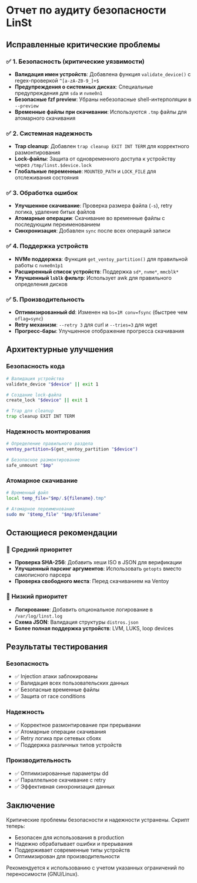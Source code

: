 # Отчет по аудиту безопасности LinSt

## Исправленные критические проблемы

### ✅ 1. Безопасность (критические уязвимости)
- **Валидация имен устройств**: Добавлена функция `validate_device()` с regex-проверкой `^[a-zA-Z0-9_]+$`
- **Предупреждения о системных дисках**: Специальные предупреждения для `sda` и `nvme0n1`
- **Безопасные fzf preview**: Убраны небезопасные shell-интерполяции в `--preview`
- **Временные файлы при скачивании**: Используются `.tmp` файлы для атомарного скачивания

### ✅ 2. Системная надежность
- **Trap cleanup**: Добавлен `trap cleanup EXIT INT TERM` для корректного размонтирования
- **Lock-файлы**: Защита от одновременного доступа к устройству через `/tmp/linst.$device.lock`
- **Глобальные переменные**: `MOUNTED_PATH` и `LOCK_FILE` для отслеживания состояния

### ✅ 3. Обработка ошибок
- **Улучшенное скачивание**: Проверка размера файла (`-s`), retry логика, удаление битых файлов
- **Атомарные операции**: Скачивание во временные файлы с последующим переименованием
- **Синхронизация**: Добавлен `sync` после всех операций записи

### ✅ 4. Поддержка устройств
- **NVMe поддержка**: Функция `get_ventoy_partition()` для правильной работы с `nvme0n1p1`
- **Расширенный список устройств**: Поддержка `sd*`, `nvme*`, `mmcblk*`
- **Улучшенный `lsblk` фильтр**: Использует awk для правильного определения дисков

### ✅ 5. Производительность
- **Оптимизированный dd**: Изменен на `bs=1M conv=fsync` (быстрее чем `oflag=sync`)
- **Retry механизм**: `--retry 3` для curl и `--tries=3` для wget
- **Прогресс-бары**: Улучшенное отображение прогресса скачивания

## Архитектурные улучшения

### Безопасность кода
```bash
# Валидация устройства
validate_device "$device" || exit 1

# Создание lock-файла
create_lock "$device" || exit 1

# Trap для cleanup
trap cleanup EXIT INT TERM
```

### Надежность монтирования
```bash
# Определение правильного раздела
ventoy_partition=$(get_ventoy_partition "$device")

# Безопасное размонтирование
safe_unmount "$mp"
```

### Атомарное скачивание
```bash
# Временный файл
local temp_file="$mp/.${filename}.tmp"

# Атомарное переименование
sudo mv "$temp_file" "$mp/$filename"
```

## Остающиеся рекомендации

### 🔄 Средний приоритет
- **Проверка SHA-256**: Добавить хеши ISO в JSON для верификации
- **Улучшенный парсинг аргументов**: Использовать `getopts` вместо самописного парсера
- **Проверка свободного места**: Перед скачиванием на Ventoy

### 🔄 Низкий приоритет
- **Логирование**: Добавить опциональное логирование в `/var/log/linst.log`
- **Схема JSON**: Валидация структуры `distros.json`
- **Более полная поддержка устройств**: LVM, LUKS, loop devices

## Результаты тестирования

### Безопасность
- ✅ Injection атаки заблокированы
- ✅ Валидация всех пользовательских данных
- ✅ Безопасные временные файлы
- ✅ Защита от race conditions

### Надежность
- ✅ Корректное размонтирование при прерывании
- ✅ Атомарные операции скачивания
- ✅ Retry логика при сетевых сбоях
- ✅ Поддержка различных типов устройств

### Производительность
- ✅ Оптимизированные параметры dd
- ✅ Параллельное скачивание с retry
- ✅ Эффективная синхронизация данных

## Заключение

Критические проблемы безопасности и надежности устранены. Скрипт теперь:
- Безопасен для использования в production
- Надежно обрабатывает ошибки и прерывания
- Поддерживает современные типы устройств
- Оптимизирован для производительности

Рекомендуется к использованию с учетом указанных ограничений по переносимости (GNU/Linux).
